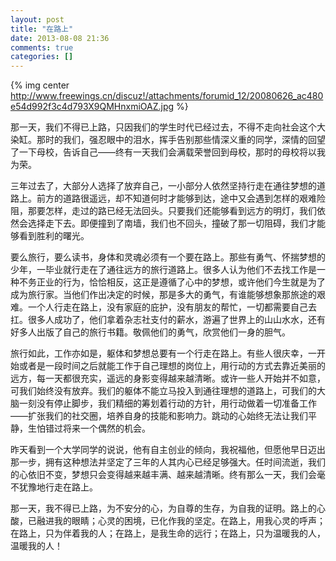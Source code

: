 ```yaml
---
layout: post
title: "在路上"
date: 2013-08-08 21:36
comments: true
categories: []
---
```


{% img center http://www.freewings.cn/discuz!/attachments/forumid_12/20080626_ac480e54d992f3c4d793X9QMHnxmiOAZ.jpg %}

那一天，我们不得已上路，只因我们的学生时代已经过去，不得不走向社会这个大染缸。那时的我们，强忍眼中的泪水，挥手告别那些情深义重的同学，深情的回望了一下母校，告诉自己——终有一天我们会满载荣誉回到母校，那时的母校将以我为荣。

<!--more-->

三年过去了，大部分人选择了放弃自己，一小部分人依然坚持行走在通往梦想的道路上。前方的道路很遥远，却不知道何时才能够到达，途中又会遇到怎样的艰难险阻，那要怎样，走过的路已经无法回头。只要我们还能够看到远方的明灯，我们依然会选择走下去。即便撞到了南墙，我们也不回头，撞破了那一切阻碍，我们才能够看到胜利的曙光。

要么旅行，要么读书，身体和灵魂必须有一个要在路上。那些有勇气、怀揣梦想的少年，一毕业就行走在了通往远方的旅行道路上。很多人认为他们不去找工作是一种不务正业的行为，恰恰相反，这正是遵循了心中的梦想，或许他们今生就是为了成为旅行家。当他们作出决定的时候，那是多大的勇气，有谁能够想象那旅途的艰难。一个人行走在路上，没有家庭的庇护，没有朋友的帮忙，一切都需要自己去扛。很多人成功了，他们拿着杂志社支付的薪水，游遍了世界上的山山水水，还有好多人出版了自己的旅行书籍。敬佩他们的勇气，欣赏他们一身的胆气。

旅行如此，工作亦如是，躯体和梦想总要有一个行走在路上。有些人很庆幸，一开始或者是一段时间之后就能工作于自己理想的岗位上，用行动的方式去靠近美丽的远方，每一天都很充实，遥远的身影变得越来越清晰。或许一些人开始并不如意，可我们始终没有放弃。我们的躯体不能立马投入到通往理想的道路上，可我们的大脑一刻没有停止脚步，我们精细的筹划着行动的方针，用行动做着一切准备工作——扩张我们的社交圈，培养自身的技能和影响力。跳动的心始终无法让我们平静，生怕错过将来一个偶然的机会。

昨天看到一个大学同学的说说，他有自主创业的倾向，我祝福他，但愿他早日迈出那一步，拥有这种想法并坚定了三年的人其内心已经足够强大。任时间流逝，我们的心依旧不变，梦想只会变得越来越丰满、越来越清晰。终有那么一天，我们会毫不犹豫地行走在路上。

那一天，我不得已上路，为不安分的心，为自尊的生存，为自我的证明。路上的心酸，已融进我的眼睛；心灵的困境，已化作我的坚定。在路上，用我心灵的呼声；在路上，只为伴着我的人；在路上，是我生命的远行；在路上，只为温暖我的人，温暖我的人！ 